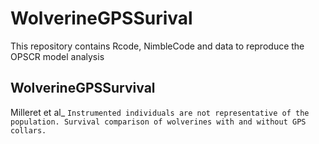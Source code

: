 # WolverineGPSSurival
This repository contains Rcode, NimbleCode and data to reproduce the OPSCR model analysis

## WolverineGPSSurvival
Milleret et al_ `Instrumented individuals are not representative of the population. Survival comparison of wolverines with and without GPS collars.`

